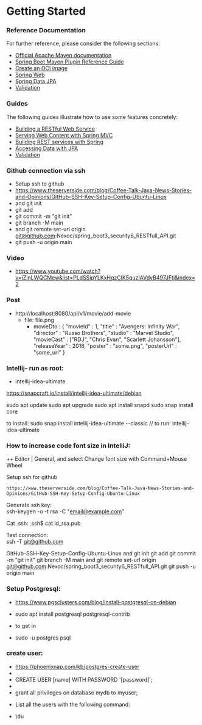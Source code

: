 # Getting Started

### Reference Documentation
For further reference, please consider the following sections:

* [Official Apache Maven documentation](https://maven.apache.org/guides/index.html)
* [Spring Boot Maven Plugin Reference Guide](https://docs.spring.io/spring-boot/docs/3.2.5/maven-plugin/reference/html/)
* [Create an OCI image](https://docs.spring.io/spring-boot/docs/3.2.5/maven-plugin/reference/html/#build-image)
* [Spring Web](https://docs.spring.io/spring-boot/docs/3.2.5/reference/htmlsingle/index.html#web)
* [Spring Data JPA](https://docs.spring.io/spring-boot/docs/3.2.5/reference/htmlsingle/index.html#data.sql.jpa-and-spring-data)
* [Validation](https://docs.spring.io/spring-boot/docs/3.2.5/reference/htmlsingle/index.html#io.validation)

### Guides
The following guides illustrate how to use some features concretely:

* [Building a RESTful Web Service](https://spring.io/guides/gs/rest-service/)
* [Serving Web Content with Spring MVC](https://spring.io/guides/gs/serving-web-content/)
* [Building REST services with Spring](https://spring.io/guides/tutorials/rest/)
* [Accessing Data with JPA](https://spring.io/guides/gs/accessing-data-jpa/)
* [Validation](https://spring.io/guides/gs/validating-form-input/)

### Github connection via ssh

+ Setup ssh to github
+ https://www.theserverside.com/blog/Coffee-Talk-Java-News-Stories-and-Opinions/GitHub-SSH-Key-Setup-Config-Ubuntu-Linux
+ and git init
+ git add
+ git commit -m "git init"
+ git branch -M main
+ and git remote set-url origin git@github.com:Nexoc/spring_boot3_security6_RESTfull_API.git
+ git push -u origin main

### Video

+ https://www.youtube.com/watch?v=iZinLWQCMew&list=PLdSSipYLKxHqzCIK5quzIAVdyB497JFtj&index=2

### Post 
* http://localhost:8080/api/v1/movie/add-movie
  + file: file.png
    + movieDto : {
            "movieId" : 1,
            "title" : "Avengers: Infinity War",
            "director" : "Russo Brothers",
            "studio" : "Marvel Studio",
            "movieCast" : ["RDJ", "Chris Evan", "Scarlett Johansson"],
            "releaseYear" : 2018,
            "poster" : "some.png",
            "posterUrl" : "some_url"
            }

### Intellij- run as root:
+ intellij-idea-ultimate


https://snapcraft.io/install/intellij-idea-ultimate/debian

sudo apt update
sudo apt upgrade
sudo apt install snapd
sudo snap install core

to install:
sudo snap install intellij-idea-ultimate --classic
// to run:
intellij-idea-ultimate

### How to increase code font size in IntelliJ:
++ Editor | General, and select Change font size with Command+Mouse Wheel

Setup ssh for github

    https://www.theserverside.com/blog/Coffee-Talk-Java-News-Stories-and-Opinions/GitHub-SSH-Key-Setup-Config-Ubuntu-Linux

Generate ssh key:    
ssh-keygen -o -t rsa -C "email@example.com"

Cat .ssh:
.ssh$ cat id_rsa.pub

Test connection:    
ssh -T git@github.com


GitHub-SSH-Key-Setup-Config-Ubuntu-Linux
and git init
git add
git commit -m "git init"
git branch -M main
and git remote set-url origin git@github.com:Nexoc/spring_boot3_security6_RESTfull_API.git
git push -u origin main


### Setup Postgresql:
* https://www.pgsclusters.com/blog/install-postgresql-on-debian
+ sudo apt install postgresql postgresql-contrib
* to get in
+ sudo -u postgres psql

### create user:
+ https://phoenixnap.com/kb/postgres-create-user
+ 
+ CREATE USER [name] WITH PASSWORD '[password]';
+ 
+ grant all privileges on database mydb to myuser;

*  List all the users with the following command:
+ \du

